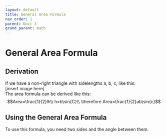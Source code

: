 ```yaml
---
layout: default
title: General Area Formula
nav_order: 1
parent: Unit 3
grand_parent: math
---
```

# General Area Formula
## Derivation
If we have a non-right triangle with sidelengths a, b, c, like this:
<br>[insert image here]
<br>The area formula can be derived like this:<br>
$$Area=\frac{1}{2}lh\\
h=b\sin{C}\\
\therefore Area=\frac{1}{2}ab\sin{c}$$
## Using the General Area Formula
To use this formula, you need two sides and the angle between them.